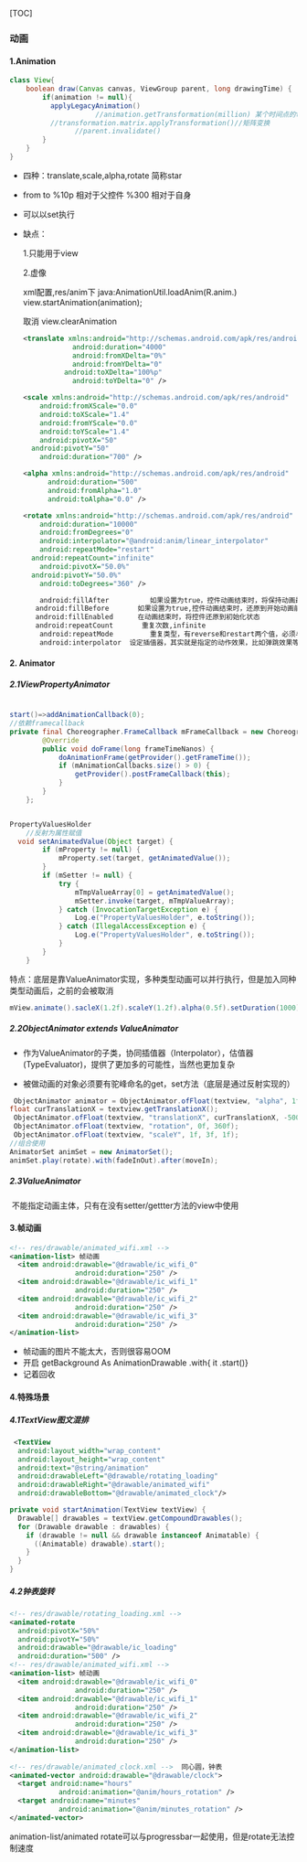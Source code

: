 [TOC]

### 动画

#### 1.Animation 

```java
class View{
    boolean draw(Canvas canvas, ViewGroup parent, long drawingTime) {
        if(animation != null){
          applyLegacyAnimation()
					 //animation.getTransformation(million) 某个时间点的transformation
          //transformation.matrix.applyTransformation()//矩阵变换
				//parent.invalidate()
        }
    }
}
```



- 四种：translate,scale,alpha,rotate  简称star

- from to    %10p 相对于父控件   %300 相对于自身

- 可以以set执行

- 缺点：

   1.只能用于view

   2.虚像

  xml配置,res/anim下      java:AnimationUtil.loadAnim(R.anim.)   view.startAnimation(animation);

  取消 view.clearAnimation
  
  ```xml
  <translate xmlns:android="http://schemas.android.com/apk/res/android"
              android:duration="4000"
              android:fromXDelta="0%"
              android:fromYDelta="0"
            android:toXDelta="100%p"
              android:toYDelta="0" />
  
  <scale xmlns:android="http://schemas.android.com/apk/res/android"
      android:fromXScale="0.0"
      android:toXScale="1.4"
      android:fromYScale="0.0"
      android:toYScale="1.4"
      android:pivotX="50"
    android:pivotY="50"
      android:duration="700" />
  
  <alpha xmlns:android="http://schemas.android.com/apk/res/android"
      	android:duration="500"
      	android:fromAlpha="1.0"
      	android:toAlpha="0.0" />
  
  <rotate xmlns:android="http://schemas.android.com/apk/res/android"
      android:duration="10000"
      android:fromDegrees="0"
      android:interpolator="@android:anim/linear_interpolator"
      android:repeatMode="restart"
  	android:repeatCount="infinite"
      android:pivotX="50.0%"
    android:pivotY="50.0%"
      android:toDegrees="360" />
  
      android:fillAfter          如果设置为true，控件动画结束时，将保持动画最后时的状态
  	 android:fillBefore       如果设置为true,控件动画结束时，还原到开始动画前的状态
  	 android:fillEnabled      在动画结束时，将控件还原到初始化状态
  	 android:repeatCount       重复次数,infinite
      android:repeatMode	     重复类型，有reverse和restart两个值，必须与repeatCount一起使
      android:interpolator  设定插值器，其实就是指定的动作效果，比如弹跳效果等
  ```

#### 2. Animator

##### 2.1ViewPropertyAnimator 

```java
 
start()=>addAnimationCallback(0);
//依赖framecallback
private final Choreographer.FrameCallback mFrameCallback = new Choreographer.FrameCallback() {
        @Override
        public void doFrame(long frameTimeNanos) {
            doAnimationFrame(getProvider().getFrameTime());
            if (mAnimationCallbacks.size() > 0) {
                getProvider().postFrameCallback(this);
            }
        }
    }; 


PropertyValuesHolder
	//反射为属性赋值
  void setAnimatedValue(Object target) {
        if (mProperty != null) {
            mProperty.set(target, getAnimatedValue());
        }
        if (mSetter != null) {
            try {
                mTmpValueArray[0] = getAnimatedValue();
                mSetter.invoke(target, mTmpValueArray);
            } catch (InvocationTargetException e) {
                Log.e("PropertyValuesHolder", e.toString());
            } catch (IllegalAccessException e) {
                Log.e("PropertyValuesHolder", e.toString());
            }
        }
    }
```



特点：底层是靠ValueAnimator实现，多种类型动画可以并行执行，但是加入同种类型动画后，之前的会被取消

```java
mView.animate().sacleX(1.2f).scaleY(1.2f).alpha(0.5f).setDuration(1000).start(); 
```

##### 2.2ObjectAnimator extends ValueAnimator

- 作为ValueAnimator的子类，协同插值器（Interpolator），估值器(TypeEvaluator)，提供了更加多的可能性，当然也更加复杂

- 被做动画的对象必须要有驼峰命名的get，set方法（底层是通过反射实现的）

```java
 ObjectAnimator animator = ObjectAnimator.ofFloat(textview, "alpha", 1f, 0f, 1f); 
float curTranslationX = textview.getTranslationX();  
 ObjectAnimator.ofFloat(textview, "translationX", curTranslationX, -500f, curTranslationX);  
 ObjectAnimator.ofFloat(textview, "rotation", 0f, 360f);
 ObjectAnimator.ofFloat(textview, "scaleY", 1f, 3f, 1f); 
//组合使用
AnimatorSet animSet = new AnimatorSet();  
animSet.play(rotate).with(fadeInOut).after(moveIn);

```

##### 2.3ValueAnimator

​	不能指定动画主体，只有在没有setter/gettter方法的view中使用

#### 3.帧动画

```xml
<!-- res/drawable/animated_wifi.xml -->
<animation-list> 帧动画
  <item android:drawable="@drawable/ic_wifi_0" 
                android:duration="250" />
  <item android:drawable="@drawable/ic_wifi_1" 
                android:duration="250" />
  <item android:drawable="@drawable/ic_wifi_2" 
                android:duration="250" />
  <item android:drawable="@drawable/ic_wifi_3" 
                android:duration="250" />
</animation-list>
```

- 帧动画的图片不能太大，否则很容易OOM
- 开启  getBackground As AnimationDrawable .with{   it .start()}
- 记着回收

#### 4.特殊场景

##### 4.1TextView图文混排

```xml
 <TextView
  android:layout_width="wrap_content"
  android:layout_height="wrap_content"
  android:text="@string/animation"
  android:drawableLeft="@drawable/rotating_loading"
  android:drawableRight="@drawable/animated_wifi"
  android:drawableBottom="@drawable/animated_clock"/>
```

```java
private void startAnimation(TextView textView) {
  Drawable[] drawables = textView.getCompoundDrawables();
  for (Drawable drawable : drawables) {
    if (drawable != null && drawable instanceof Animatable) {
      ((Animatable) drawable).start();
    }
  }
}
```

##### 4.2钟表旋转
```XML
<!-- res/drawable/rotating_loading.xml -->
<animated-rotate	
  android:pivotX="50%"
  android:pivotY="50%"
  android:drawable="@drawable/ic_loading"
  android:duration="500" />
<!-- res/drawable/animated_wifi.xml -->
<animation-list> 帧动画
  <item android:drawable="@drawable/ic_wifi_0" 
                android:duration="250" />
  <item android:drawable="@drawable/ic_wifi_1" 
                android:duration="250" />
  <item android:drawable="@drawable/ic_wifi_2" 
                android:duration="250" />
  <item android:drawable="@drawable/ic_wifi_3" 
                android:duration="250" />
</animation-list>
                  
<!-- res/drawable/animated_clock.xml -->  同心圆，钟表
<animated-vector android:drawable="@drawable/clock">
  <target android:name="hours" 
            android:animation="@anim/hours_rotation" />
  <target android:name="minutes" 
            android:animation="@anim/minutes_rotation" />
</animated-vector>
```

animation-list/animated rotate可以与progressbar一起使用，但是rotate无法控制速度

